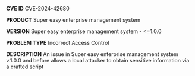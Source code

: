 **CVE ID**
CVE-2024-42680

**PRODUCT**
Super easy enterprise management system

**VERSION**
Super easy enterprise management system - <=1.0.0

**PROBLEM TYPE**
Incorrect Access Control

**DESCRIPTION**
An issue in Super easy enterprise management system
 v.1.0.0 and before allows a local attacker to obtain sensitive
 information via a crafted script